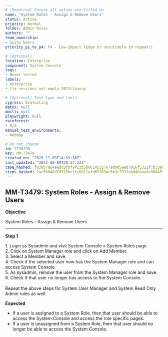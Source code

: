 ```yaml
---
# (Required) Ensure all values are filled up
name: "System Roles - Assign & Remove Users"
status: Active
priority: Normal
folder: Admin Roles
authors: ""
team_ownership: 
- Suite Users
priority_p1_to_p4: P4 - Low-Impact (Edge or unsuitable to repeat?)

# (Optional)
location: Enterprise
component: System Console
tags: 
- Never tested
labels: 
- enterprise
- fix-versions-not-empty-2022cleanup

# (Optional) Test type and tools
cypress: Evaluating
detox: null
mmctl: null
playwright: null
rainforest: 
- N/A
manual_test_environments: 
- Webapp

# Do not change
id: 7798298
key: MM-T3479
created_on: "2020-11-09T14:39:36Z"
last_updated: "2022-09-09T20:27:22Z"
case_hashed: f038b7a64eedc8fbf9f23b5b0614533707ad9d5eed7916f5322f7b33ed15fd19dc1128b6cc39a4fda900c0e4edec42ab
steps_hashed: 2ac58b48dfd718bc1febb11afd65303ac6b3c793fabd4baae8a366459983b9290447e3d2cba55e21a3578b7f8cb6c8c7
---
```


<!-- (Auto-generated) Based on frontmatter's "key" and "name" -->

## MM-T3479: System Roles - Assign & Remove Users

**Objective**

System Roles - Assign & Remove Users

---

**Step 1**

1\. Login as Sysadmin and visit System Console > System Roles page.\
2\. Click on System Manager role and click on Add Member.\
3\. Select a Member and save.\
4\. Check if the selected user now has the System Manager role and can access System Console.\
5\. As sysadmin, remove the user from the System Manager role and save.\
6\. Check if that user no longer has access to the System Console.\
\
Repeat the above steps for System User Manager and System Read Only Admin roles as well.

**Expected**

- If a user is assigned to a System Role, then that user should be able to access the System Console and access the role specific pages.
- If a user is unassigned from a System Role, then that user should no longer be able to access the System Console.
